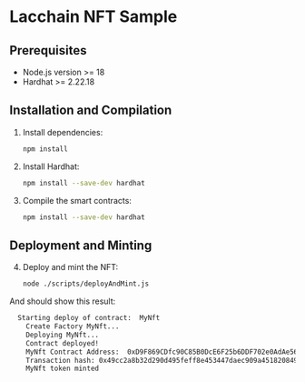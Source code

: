 # Lacchain NFT Sample

## Prerequisites

- Node.js version >= 18
- Hardhat >= 2.22.18

## Installation and Compilation

1. Install dependencies:

   ```sh
   npm install
   ```

2. Install Hardhat:

   ```sh
   npm install --save-dev hardhat
   ```

3. Compile the smart contracts:
   ```sh
   npm install --save-dev hardhat
   ```

## Deployment and Minting

4. Deploy and mint the NFT:
   ```sh
   node ./scripts/deployAndMint.js
   ```

And should show this result:

```sh
  Starting deploy of contract:  MyNft
    Create Factory MyNft...
    Deploying MyNft...
    Contract deployed!
    MyNft Contract Address:  0xD9F869CDfc90C85B0DcE6F25b6DDF702e0AdAe56
    Transaction hash: 0x49cc2a8b32d290d495feff8e453447daec909a4518208499ceb3c0a6c4ca2fd4
    MyNft token minted
```
